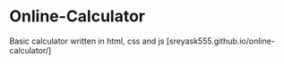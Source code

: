 # Online-Calculator
 Basic calculator written in html, css and js
[sreyask555.github.io/online-calculator/]
